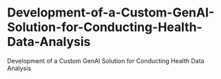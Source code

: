 # Development-of-a-Custom-GenAI-Solution-for-Conducting-Health-Data-Analysis
Development of a Custom GenAI Solution for Conducting Health Data Analysis
